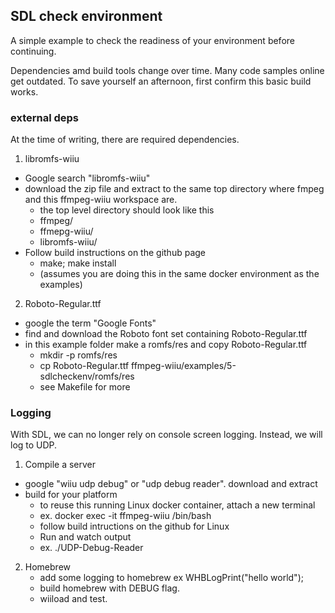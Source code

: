 ## SDL check environment

A simple example to check the readiness of your environment before continuing.

Dependencies amd build tools change over time.  Many code samples online get outdated.  To save yourself an afternoon, first confirm this basic build works.

### external deps
At the time of writing, there are required dependencies.

1. libromfs-wiiu
  -  Google search "libromfs-wiiu"
  - download the zip file and extract to the same top directory where fmpeg and this ffmpeg-wiiu workspace are.
     - the top level directory should look like this
     - ffmpeg/
     - ffmepg-wiiu/
     - libromfs-wiiu/
  - Follow build instructions on the github page
     - make; make install
     - (assumes you are doing this in the same docker environment as the examples)
2. Roboto-Regular.ttf
  - google the term "Google Fonts"
  - find and download the Roboto font set containing Roboto-Regular.ttf
  - in this example folder make a romfs/res and copy Roboto-Regular.ttf
      - mkdir -p romfs/res
      - cp Roboto-Regular.ttf ffmpeg-wiiu/examples/5-sdlcheckenv/romfs/res
      - see Makefile for more

### Logging

With SDL, we can no longer rely on console screen logging.  Instead, we will log to UDP.

1. Compile a server
 - google "wiiu udp debug" or "udp debug reader". download and extract
 - build for your platform
   - to reuse this running Linux docker container, attach a new terminal 
   - ex. docker exec -it ffmpeg-wiiu /bin/bash
   - follow build intructions on the github for Linux
   - Run and watch output
   - ex. ./UDP-Debug-Reader 

2. Homebrew
   - add some logging to homebrew ex WHBLogPrint("hello world");
   - build homebrew with DEBUG flag. 
   - wiiload and test.